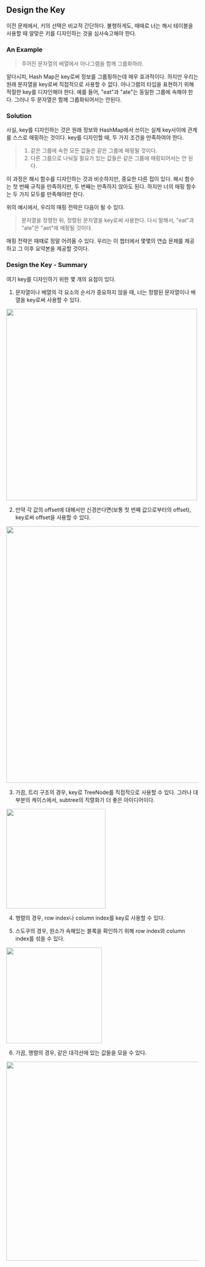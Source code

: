 ## Design the Key

이전 문제에서, 키의 선택은 비교적 간단하다. 불행하게도, 때때로 너는 해시 테이블을 사용할 때 알맞은 키를 디자인하는 것을 심사숙고해야 한다.

### An Example

> 주어진 문자열의 배열에서 아나그램을 함께 그룹화하라.

알다시피, Hash Map은 key로써 정보를 그룹핑하는데 매우 효과적이다. 하지만 우리는 원래 문자열을 key로써 직접적으로 사용할 수 없다. 아나그램의 타입을 표현하기 위해 적절한 key를 디자인해야 한다. 예를
들어, "eat"과 "ate"는 동일한 그룹에 속해야 한다. 그러나 두 문자열은 함께 그룹화되어서는 안된다.

### Solution

사실, key를 디자인하는 것은 원래 정보와 HashMap에서 쓰이는 실제 key사이에 관계를 스스로 매핑하는 것이다. key를 디자인할 때, 두 가지 조건을 만족하여야 한다.

> 1. 같은 그룹에 속한 모든 값들은 같은 그룹에 매핑될 것이다.
> 2. 다른 그룹으로 나눠질 필요가 있는 값들은 같은 그룹에 매핑되어서는 안 된다.

이 과정은 해시 함수를 디자인하는 것과 비슷하지만, 중요한 다른 접이 있다. 해시 함수는 첫 번째 규칙을 만족하지만, 두 번째는 만족하지 않아도 된다. 하지만 너의 매핑 함수는 두 가지 모두를 만족해야만 한다.

위의 예시에서, 우리의 매핑 전략은 다음이 될 수 있다.

> 문자열을 정렬한 뒤, 정렬된 문자열을 key로써 사용한다. 다시 말해서, "eat"과 "ate"은 "aet"에 매핑될 것이다.

매핑 전략은 때때로 정말 어려울 수 있다. 우리는 이 챕터에서 몇몇의 연습 문제를 제공하고 그 이후 요약본을 제공할 것이다.

### Design the Key - Summary

여기 key를 디자인하기 위한 몇 개의 요점이 있다.

1. 문자열이나 배열의 각 요소의 순서가 중요하지 않을 때, 너는 정렬된 문자열이나 배열을 key로써 사용할 수 있다.

<img src="https://s3-lc-upload.s3.amazonaws.com/uploads/2018/02/28/screen-shot-2018-02-28-at-144518.png" width="500px">

2. 만약 각 값의 offset에 대해서만 신경쓴다면(보통 첫 번째 값으로부터의 offset), key로써 offset을 사용할 수 있다.

<img src="https://s3-lc-upload.s3.amazonaws.com/uploads/2018/02/28/screen-shot-2018-02-28-at-144738.png" width="670px">

3. 가끔, 트리 구조의 경우, key로 TreeNode를 직접적으로 사용할 수 있다. 그러나 대부분의 케이스에서, subtree의 직렬화가 더 좋은 아이디어이다.

<img src="https://s3-lc-upload.s3.amazonaws.com/uploads/2018/02/28/screen-shot-2018-02-28-at-143858.png" width="260px">

4. 행렬의 경우, row index나 column index를 key로 사용할 수 있다.

5. 스도쿠의 경우, 원소가 속해있는 블록을 확인하기 위해 row index와 column index를 섞을 수 있다.

<img src="https://s3-lc-upload.s3.amazonaws.com/uploads/2018/02/28/screen-shot-2018-02-28-at-145454.png" width="250px">

6. 가끔, 행렬의 경우, 같은 대각선에 있는 값들을 모을 수 있다.

<img src="https://s3-lc-upload.s3.amazonaws.com/uploads/2018/02/28/screen-shot-2018-02-28-at-140029.png" width="520px">